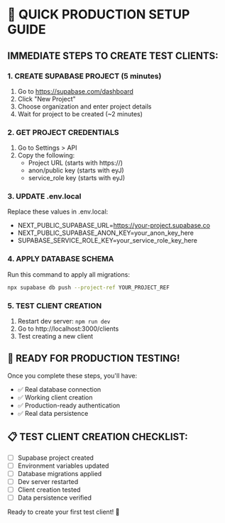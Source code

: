 # 🚀 QUICK PRODUCTION SETUP GUIDE

## IMMEDIATE STEPS TO CREATE TEST CLIENTS:

### 1. CREATE SUPABASE PROJECT (5 minutes)
1. Go to https://supabase.com/dashboard
2. Click "New Project"
3. Choose organization and enter project details
4. Wait for project to be created (~2 minutes)

### 2. GET PROJECT CREDENTIALS
1. Go to Settings > API
2. Copy the following:
   - Project URL (starts with https://)
   - anon/public key (starts with eyJ)
   - service_role key (starts with eyJ)

### 3. UPDATE .env.local
Replace these values in .env.local:
- NEXT_PUBLIC_SUPABASE_URL=https://your-project.supabase.co
- NEXT_PUBLIC_SUPABASE_ANON_KEY=your_anon_key_here
- SUPABASE_SERVICE_ROLE_KEY=your_service_role_key_here

### 4. APPLY DATABASE SCHEMA
Run this command to apply all migrations:
```bash
npx supabase db push --project-ref YOUR_PROJECT_REF
```

### 5. TEST CLIENT CREATION
1. Restart dev server: `npm run dev`
2. Go to http://localhost:3000/clients
3. Test creating a new client

## 🎯 READY FOR PRODUCTION TESTING!

Once you complete these steps, you'll have:
- ✅ Real database connection
- ✅ Working client creation
- ✅ Production-ready authentication
- ✅ Real data persistence

## 📋 TEST CLIENT CREATION CHECKLIST:
- [ ] Supabase project created
- [ ] Environment variables updated
- [ ] Database migrations applied
- [ ] Dev server restarted
- [ ] Client creation tested
- [ ] Data persistence verified

Ready to create your first test client! 🚀

